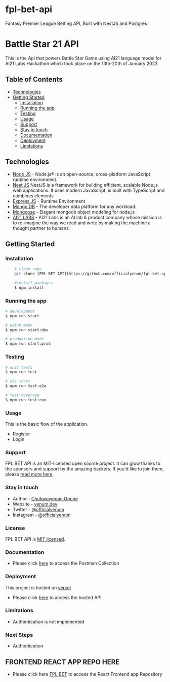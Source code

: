 # fpl-bet-api
Fantasy Premier League Betting API, Built with NestJS and Postgres


# Battle Star 21 API
This is the Api that powers Battle Star Game using AI21 language model for  AI21 Labs Hackathon which took place on the 13th-20th of January 2023


## Table of Contents

-   [Technologies](#technologies)
-   [Getting Started](#getting-started)
    -   [Installation](#installation)
    -   [Running the app](#running-the-app)
    -   [Testing](#testing)
    -   [Usage](#usage)
    -   [Support](#support)
    -   [Stay in touch](#stay-in-touch)
    -   [Documentation](#documentation)
    -   [Deployment](#deployment)
    -   [Limitations](#limitations)

## Technologies
-   [Node JS](https://nodejs.org/) - Node.js® is an open-source, cross-platform JavaScript runtime environment.
-   [Nest JS](https://nestjs.com) NestJS is a framework for building efficient, scalable Node.js web applications. It uses modern JavaScript, is built with TypeScript and combines elements
-   [Express JS](https://expressjs.com/) - Runtime Environment
-   [Mongo DB](https://www.mongodb.com/) - The developer data platform for any workload.
-   [Mongoose](https://mongoosejs.com/) - Elegant mongodb object modeling for node.js
-   [AI21 LABS](https://studio.ai21.com/overview) - AI21 Labs is an AI lab & product company whose mission is to re-imagine the way we read and write by making the machine a thought partner to humans.

## Getting Started


### Installation
```bash
    # clone repo
    git clone [FPL BET API](https://github.com/officialyenum/fpl-bet-api.git)

    #install packages
    $ npm install
```

### Running the app

```bash
# development
$ npm run start

# watch mode
$ npm run start:dev

# production mode
$ npm run start:prod
```

### Testing

```bash
# unit tests
$ npm run test

# e2e tests
$ npm run test:e2e

# test coverage
$ npm run test:cov
```

### Usage

This is the basic flow of the application.
-   Register
-   Login

### Support

FPL BET API is an MIT-licensed open source project. It can grow thanks to the sponsors and support by the amazing backers. If you'd like to join them, please [read more here](https://github.com/officialyenum/fpl-bet.git).


### Stay in touch

- Author - [Chukwuyenum Opone](https://yenum.dev)
- Website - [yenum.dev](https://yenum.dev)
- Twitter - [@officialyenum](https://twitter.com/officialyenum)
- Instagram - [@officialyenum](https://instagram.com/officialyenum)


### License

FPL BET API is [MIT licensed](LICENSE).


### Documentation
-   Please click [here](https://documenter.getpostman.com/view/8719009/2s8ZDVb48d) to access the Postman Collection


### Deployment

This project is hosted on [vercel](https://vercel.com/)

-   Please click [here](https://fpl-bet-api.vercel.app/) to access the hosted API


### Limitations
-   Authentication is not implemented


### Next Steps
-   Authentication 

## FRONTEND REACT APP REPO HERE
- Please click here [FPL BET](https://github.com/officialyenum/fpl-bet.git) to access the React Frontend app Repository
